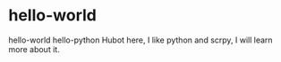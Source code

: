 # hello-world
hello-world
hello-python
Hubot here, I like python and scrpy, I will learn more about it.
